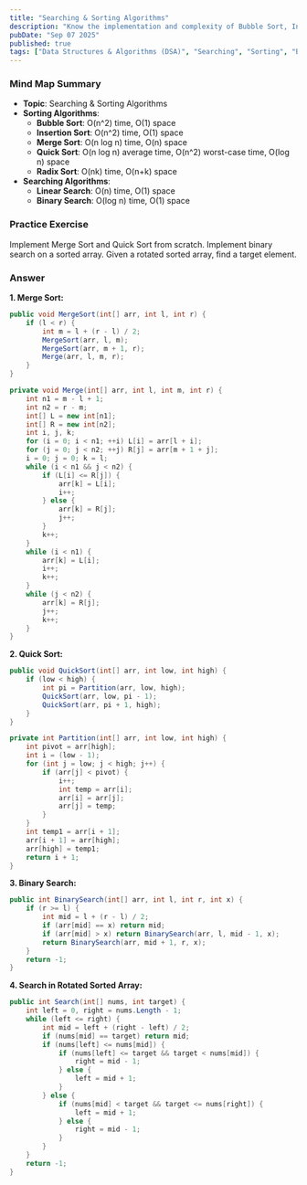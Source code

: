 ```yaml
---
title: "Searching & Sorting Algorithms"
description: "Know the implementation and complexity of Bubble Sort, Insertion Sort, Merge Sort, Quick Sort, and Radix Sort. Deeply understand the trade-offs, especially for Quick Sort (pivot choice, in-place operation) and Merge Sort (space complexity). Master Binary Search."
pubDate: "Sep 07 2025"
published: true
tags: ["Data Structures & Algorithms (DSA)", "Searching", "Sorting", "Binary Search", "Merge Sort", "Quick Sort"]
---
```


### Mind Map Summary

- **Topic**: Searching & Sorting Algorithms
- **Sorting Algorithms**:
    - **Bubble Sort**: O(n^2) time, O(1) space
    - **Insertion Sort**: O(n^2) time, O(1) space
    - **Merge Sort**: O(n log n) time, O(n) space
    - **Quick Sort**: O(n log n) average time, O(n^2) worst-case time, O(log n) space
    - **Radix Sort**: O(nk) time, O(n+k) space
- **Searching Algorithms**:
    - **Linear Search**: O(n) time, O(1) space
    - **Binary Search**: O(log n) time, O(1) space

### Practice Exercise

Implement Merge Sort and Quick Sort from scratch. Implement binary search on a sorted array. Given a rotated sorted array, find a target element.

### Answer

**1. Merge Sort:**

```csharp
public void MergeSort(int[] arr, int l, int r) {
    if (l < r) {
        int m = l + (r - l) / 2;
        MergeSort(arr, l, m);
        MergeSort(arr, m + 1, r);
        Merge(arr, l, m, r);
    }
}

private void Merge(int[] arr, int l, int m, int r) {
    int n1 = m - l + 1;
    int n2 = r - m;
    int[] L = new int[n1];
    int[] R = new int[n2];
    int i, j, k;
    for (i = 0; i < n1; ++i) L[i] = arr[l + i];
    for (j = 0; j < n2; ++j) R[j] = arr[m + 1 + j];
    i = 0; j = 0; k = l;
    while (i < n1 && j < n2) {
        if (L[i] <= R[j]) {
            arr[k] = L[i];
            i++;
        } else {
            arr[k] = R[j];
            j++;
        }
        k++;
    }
    while (i < n1) {
        arr[k] = L[i];
        i++;
        k++;
    }
    while (j < n2) {
        arr[k] = R[j];
        j++;
        k++;
    }
}
```

**2. Quick Sort:**

```csharp
public void QuickSort(int[] arr, int low, int high) {
    if (low < high) {
        int pi = Partition(arr, low, high);
        QuickSort(arr, low, pi - 1);
        QuickSort(arr, pi + 1, high);
    }
}

private int Partition(int[] arr, int low, int high) {
    int pivot = arr[high];
    int i = (low - 1);
    for (int j = low; j < high; j++) {
        if (arr[j] < pivot) {
            i++;
            int temp = arr[i];
            arr[i] = arr[j];
            arr[j] = temp;
        }
    }
    int temp1 = arr[i + 1];
    arr[i + 1] = arr[high];
    arr[high] = temp1;
    return i + 1;
}
```

**3. Binary Search:**

```csharp
public int BinarySearch(int[] arr, int l, int r, int x) {
    if (r >= l) {
        int mid = l + (r - l) / 2;
        if (arr[mid] == x) return mid;
        if (arr[mid] > x) return BinarySearch(arr, l, mid - 1, x);
        return BinarySearch(arr, mid + 1, r, x);
    }
    return -1;
}
```

**4. Search in Rotated Sorted Array:**

```csharp
public int Search(int[] nums, int target) {
    int left = 0, right = nums.Length - 1;
    while (left <= right) {
        int mid = left + (right - left) / 2;
        if (nums[mid] == target) return mid;
        if (nums[left] <= nums[mid]) {
            if (nums[left] <= target && target < nums[mid]) {
                right = mid - 1;
            } else {
                left = mid + 1;
            }
        } else {
            if (nums[mid] < target && target <= nums[right]) {
                left = mid + 1;
            } else {
                right = mid - 1;
            }
        }
    }
    return -1;
}
```

